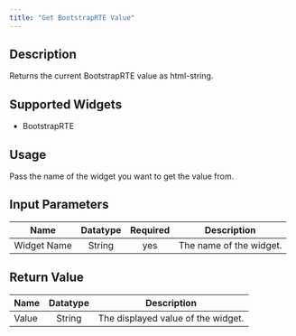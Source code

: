```yaml
---
title: "Get BootstrapRTE Value"
---
```

## Description
Returns the current BootstrapRTE value as html-string.

## Supported Widgets
+ BootstrapRTE

## Usage
Pass the name of the widget you want to get the value from.

## Input Parameters

Name | Datatype | Required | Description
---- |:--------:| :-------:|---------------
Widget Name | String | yes | The name of the widget.

## Return Value

Name | Datatype | Description
---- | :---------: | ---------------
Value | String | The displayed value of the widget.
